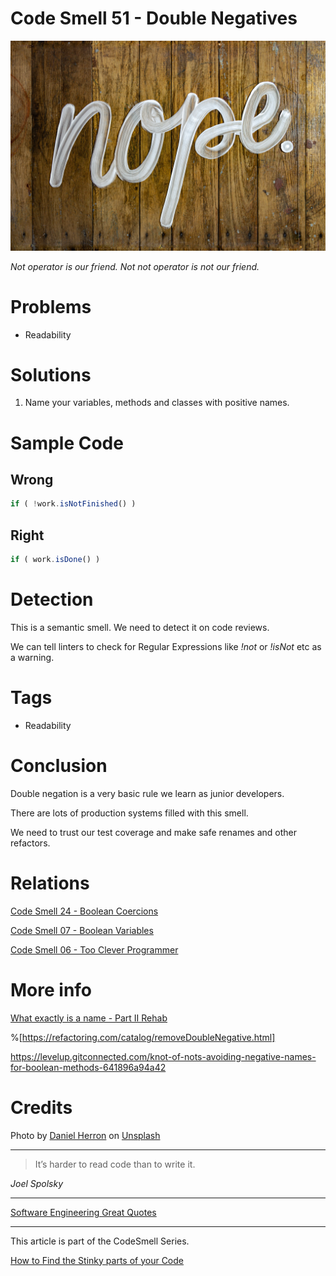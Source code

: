 # Code Smell 51 - Double Negatives

![Code Smell 51 - Double Negatives](Code%20Smell%2051%20-%20Double%20Negatives.jpg)

*Not operator is our friend. Not not operator is not our friend.*

# Problems

- Readability

# Solutions

1. Name your variables, methods and classes with positive names.

# Sample Code

## Wrong

[Gist Url]: # (https://gist.github.com/mcsee/f5c32dfa2aefa4f7fcb180ea28995508)
```javascript
if ( !work.isNotFinished() )
```

## Right

[Gist Url]: # (https://gist.github.com/mcsee/842684ebe8f5496d1d6374436a0c9473)
```javascript
if ( work.isDone() )
```

# Detection

This is a semantic smell. We need to detect it on code reviews.

We can tell linters to check for Regular Expressions like *!not* or *!isNot* etc as a warning.

# Tags

- Readability

# Conclusion

Double negation is a very basic rule we learn as junior developers.

There are lots of production systems filled with this smell. 

We need to trust our test coverage and make safe renames and other refactors.

# Relations

[Code Smell 24 - Boolean Coercions](https://github.com/mcsee/Software-Design-Articles/tree/main/Articles/Code%20Smells/Code%20Smell%2024%20-%20Boolean%20Coercions/readme.md)

[Code Smell 07 - Boolean Variables](https://github.com/mcsee/Software-Design-Articles/tree/main/Articles/Code%20Smells/Code%20Smell%20%2007%20-%20Boolean%20Variables/readme.md)

[Code Smell 06 - Too Clever Programmer](https://github.com/mcsee/Software-Design-Articles/tree/main/Articles/Code%20Smells/Code%20Smell%20%2006%20-%20Too%20Clever%20Programmer/readme.md)

# More info

[What exactly is a name - Part II Rehab](https://github.com/mcsee/Software-Design-Articles/tree/main/Articles/Theory/What%20exactly%20is%20a%20name%20-%20Part%20II%20Rehab/readme.md)

%[https://refactoring.com/catalog/removeDoubleNegative.html]

https://levelup.gitconnected.com/knot-of-nots-avoiding-negative-names-for-boolean-methods-641896a94a42

# Credits

<span>Photo by [Daniel Herron](https://unsplash.com/@herrond) on [Unsplash](https://unsplash.com/s/photos/no)</span>

* * *

> It’s harder to read code than to write it.

_Joel Spolsky_
 
* * *
 
[Software Engineering Great Quotes](https://github.com/mcsee/Software-Design-Articles/tree/main/Articles/Quotes/Software%20Engineering%20Great%20Quotes/readme.md)

* * *

This article is part of the CodeSmell Series.

[How to Find the Stinky parts of your Code](https://github.com/mcsee/Software-Design-Articles/tree/main/Articles/Code%20Smells/How%20to%20Find%20the%20Stinky%20parts%20of%20your%20Code/readme.md)